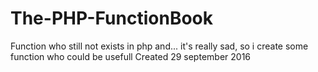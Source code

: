 # The-PHP-FunctionBook
Function who still not exists in php and... it's really sad, so i create some function who could be usefull
Created 29 september 2016
